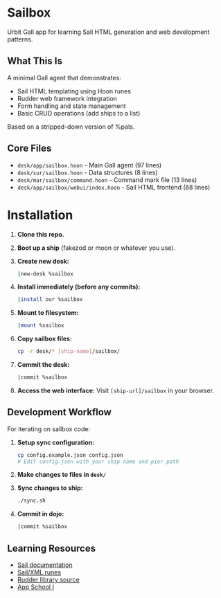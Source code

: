 # Sailbox

Urbit Gall app for learning Sail HTML generation and web development patterns.

## What This Is

A minimal Gall agent that demonstrates:
- Sail HTML templating using Hoon runes
- Rudder web framework integration
- Form handling and state management
- Basic CRUD operations (add ships to a list)

Based on a stripped-down version of %pals.

## Core Files

- `desk/app/sailbox.hoon` - Main Gall agent (97 lines)
- `desk/sur/sailbox.hoon` - Data structures (8 lines)
- `desk/mar/sailbox/command.hoon` - Command mark file (13 lines)
- `desk/app/sailbox/webui/index.hoon` - Sail HTML frontend (68 lines)

# Installation

1. **Clone this repo.**

2. **Boot up a ship** (fakezod or moon or whatever you use).

3. **Create new desk:**
   ```bash
   |new-desk %sailbox
   ```

4. **Install immediately (before any commits):**
   ```bash
   |install our %sailbox
   ```

5. **Mount to filesystem:**
   ```bash
   |mount %sailbox
   ```

6. **Copy sailbox files:**
   ```bash
   cp -r desk/* [ship-name]/sailbox/
   ```

7. **Commit the desk:**
   ```bash
   |commit %sailbox
   ```

8. **Access the web interface:** Visit `[ship-url]/sailbox` in your browser.

## Development Workflow

For iterating on sailbox code:

1. **Setup sync configuration:**
   ```bash
   cp config.example.json config.json
   # Edit config.json with your ship name and pier path
   ```

2. **Make changes to files in `desk/`**

3. **Sync changes to ship:**
   ```bash
   ./sync.sh
   ```

4. **Commit in dojo:**
   ```bash
   |commit %sailbox
   ```

## Learning Resources

- [Sail documentation](https://developers.urbit.org/guides/additional/sail)
- [Sail/XML runes](https://developers.urbit.org/reference/hoon/rune/mic)
- [Rudder library source](https://github.com/Fang-/suite/blob/11b505ef78a65512ed6ccc7ff77551188499d5b7/lib/rudder.hoon)
- [App School I](https://developers.urbit.org/guides/core/app-school)
